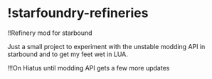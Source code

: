 !starfoundry-refineries
======================

!!Refinery mod for starbound

Just a small project to experiment with the unstable modding API in starbound and to get my feet wet in LUA.

!!!On Hiatus until modding API gets a few more updates

